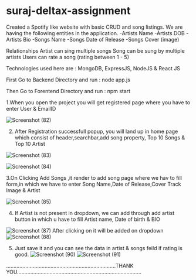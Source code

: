 # suraj-deltax-assignment
Created a Spotify like website with basic CRUD and song listings. We are having the following entities in the application.
-Artists Name
-Artists DOB
-Artists Bio
-Songs Name
-Songs Date of Release
-Songs Cover (image)

Relationships
Artist can sing multiple songs
Song can be sung by multiple artists
Users can rate a song (rating between 1 - 5)

Technologies used here are : MongoDB, ExpressJS, NodeJS & React JS

First Go to Backend Directory and run : node app.js

Then Go to Forentend Directory and run : npm start


1.When you open the project you will get registered page where you have to enter User & EmailID

![Screenshot (82)](https://user-images.githubusercontent.com/102608955/188329539-1d7da959-4943-4f85-b0fc-c97852c6fd6b.png)

2. After Registration successfull popup, you will land up in home page which consist of header,searchbar,add song property, Top 10 Songs & Top 10 Artist

![Screenshot (83)](https://user-images.githubusercontent.com/102608955/188329683-9e00589b-6f53-4af7-8fee-4b82fbee2948.png)

![Screenshot (84)](https://user-images.githubusercontent.com/102608955/188329699-e56ae6ee-c506-49dc-bc8f-769f68cedb45.png)

3.On Clicking Add Songs ,it render to add song page where we hav to fill form,in which we have to enter Song Name,Date of Release,Cover Track Image & Artist

![Screenshot (85)](https://user-images.githubusercontent.com/102608955/188330111-047ead75-ce14-47ff-bab0-72431acf6041.png)

4. If Artist is not present in dropdown, we can add through add artist button in which u have to fill Artist name, Date of birth & BIO

![Screenshot (87)](https://user-images.githubusercontent.com/102608955/188330233-6476816c-19f2-44d0-9a76-1d3bfce656ea.png)
After clicking on it will be added on dropdown![Screenshot (88)](https://user-images.githubusercontent.com/102608955/188330264-831e24ab-fc17-4d53-b88c-2a71248f8bd7.png)

5. Just save it and you can see the data in artist & songs feild if rating is good.
![Screenshot (90)](https://user-images.githubusercontent.com/102608955/188330374-3504b684-2f04-4d60-9025-d40094254f21.png)
![Screenshot (91)](https://user-images.githubusercontent.com/102608955/188330379-f51a18d8-b073-435c-b54f-8bbf0405552c.png)



..........................................................................THANK YOU....................................................................................
